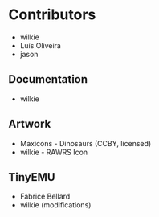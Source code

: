 # Contributors

* wilkie
* Luís Oliveira
* jason

## Documentation

* wilkie

## Artwork

* Maxicons - Dinosaurs (CCBY, licensed)
* wilkie - RAWRS Icon

## TinyEMU

* Fabrice Bellard
* wilkie (modifications)
